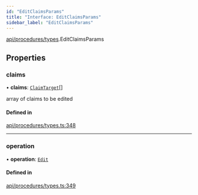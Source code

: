 ```yaml
---
id: "EditClaimsParams"
title: "Interface: EditClaimsParams"
sidebar_label: "EditClaimsParams"
---
```


[api/procedures/types](../../../../../modules/API/Procedures/Types/Types.md).EditClaimsParams

## Properties

### claims

• **claims**: [`ClaimTarget`](../../../../Types/ClaimTarget/ClaimTarget.md)[]

array of claims to be edited

#### Defined in

[api/procedures/types.ts:348](https://github.com/PolymeshAssociation/polymesh-sdk/blob/95e180d2/src/api/procedures/types.ts#L348)

___

### operation

• **operation**: [`Edit`](../../../../../enums/API/Procedures/Types/ClaimOperation/ClaimOperation.md#edit)

#### Defined in

[api/procedures/types.ts:349](https://github.com/PolymeshAssociation/polymesh-sdk/blob/95e180d2/src/api/procedures/types.ts#L349)

